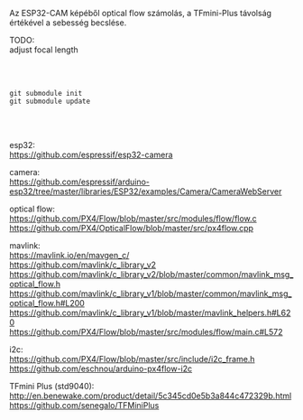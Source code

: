 
Az ESP32-CAM képéből optical flow számolás, a TFmini-Plus távolság értékével a sebesség becslése.

TODO:  
adjust focal length  

<br><br>

`git submodule init`  
`git submodule update`  

<br><br>

esp32:  
https://github.com/espressif/esp32-camera  

camera:  
https://github.com/espressif/arduino-esp32/tree/master/libraries/ESP32/examples/Camera/CameraWebServer

optical flow:  
https://github.com/PX4/Flow/blob/master/src/modules/flow/flow.c  
https://github.com/PX4/OpticalFlow/blob/master/src/px4flow.cpp  

mavlink:  
https://mavlink.io/en/mavgen_c/  
https://github.com/mavlink/c_library_v2  
https://github.com/mavlink/c_library_v2/blob/master/common/mavlink_msg_optical_flow.h  
https://github.com/mavlink/c_library_v1/blob/master/common/mavlink_msg_optical_flow.h#L200  
https://github.com/mavlink/c_library_v1/blob/master/mavlink_helpers.h#L620  
https://github.com/PX4/Flow/blob/master/src/modules/flow/main.c#L572  

i2c:  
https://github.com/PX4/Flow/blob/master/src/include/i2c_frame.h  
https://github.com/eschnou/arduino-px4flow-i2c  

TFmini Plus (std9040):  
http://en.benewake.com/product/detail/5c345cd0e5b3a844c472329b.html  
https://github.com/senegalo/TFMiniPlus  
